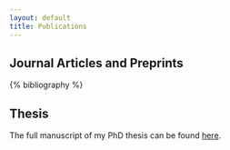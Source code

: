 ```yaml
---
layout: default
title: Publications
---
```




## Journal Articles and Preprints

{% bibliography %}

## Thesis

The full manuscript of my PhD thesis can be found <a href="https://spiral.imperial.ac.uk:8443/bitstream/10044/1/60687/1/Natale-A-2017-PhD-Thesis.pdf"> here</a>.
